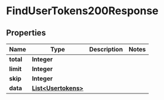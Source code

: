 

# FindUserTokens200Response


## Properties

| Name | Type | Description | Notes |
|------------ | ------------- | ------------- | -------------|
|**total** | **Integer** |  |  |
|**limit** | **Integer** |  |  |
|**skip** | **Integer** |  |  |
|**data** | [**List&lt;Usertokens&gt;**](Usertokens.md) |  |  |



